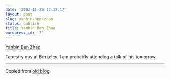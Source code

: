 ```yaml
---
date: '2002-11-25 17:17:17'
layout: post
slug: yanbin-ben-zhao
status: publish
title: Yanbin Ben Zhao
wordpress_id: '7'
---
```


[Yanbin Ben Zhao](http://www.cs.berkeley.edu/~ravenben/stuff/cv.html)


Tapestry guy at Berkeley.  I am probably attending a talk of his tomorrow.


* * *


Copied from [old blog ](http://web.archive.org/web/20021201184320/www.obrain.com/Eamonn/archives/000008.html)
